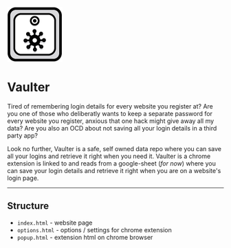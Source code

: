 ![logo](assets/icon_8x.png)

# Vaulter

Tired of remembering login details for every website you register at? Are you one of those who deliberatly wants to keep a separate password for every website you register, anxious that one hack might give away all my data? Are you also an OCD about not saving all your login details in a third party app?

Look no further, Vaulter is a safe, self owned data repo where you can save all your logins and retrieve it right when you need it. Vaulter is a chrome extension is linked to and reads from a google-sheet (_for now_) where you can save your login details and retrieve it right when you are on a website's login page.

---

## Structure

- `index.html` - website page
- `options.html` - options / settings for chrome extension
- `popup.html` - extension html on chrome browser
